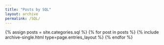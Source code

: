 ```yaml
---
title: "Posts by SQL"
layout: archive
permalink: /SQL/
---
```


{% assign posts = site.categories.sql %} {% for post in posts %} {% include archive-single.html type=page.entries_layout %} {% endfor %}
